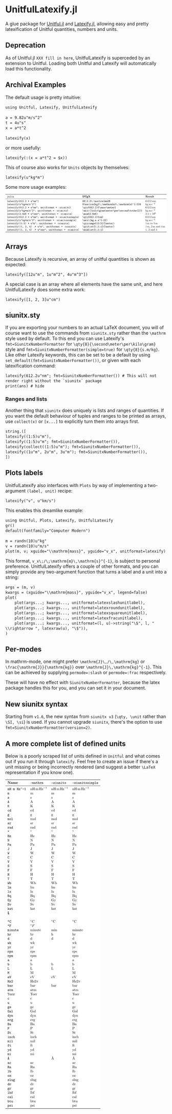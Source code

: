 # UnitfulLatexify.jl

A glue package for [Unitful.jl](https://github.com/PainterQubits/Unitful.jl)
and [Latexify.jl](https://github.com/korsbo/Latexify.jl), allowing easy and
pretty latexification of Unitful quantities, numbers and units.

## Deprecation

As of Unitful.jl `XXX fill in here`, UnitfulLatexify is superceded by an extension to Unitful.
Loading both Unitful and Latexify will automatically load this functionality.

## Archival Examples

The default usage is pretty intuitive:

```@example main
using Unitful, Latexify, UnitfulLatexify

a = 9.82u"m/s^2"
t = 4u"s"
x = a*t^2

latexify(x)
```

or more usefully:

```@example main
latexify(:(x = a*t^2 = $x))
```

This of course also works for `Units` objects by themselves:

```@example main
latexify(u"kg*m")
```

Some more usage examples:

![](assets/examples.png)


## Arrays

Because Latexify is recursive, an array of unitful quantities is shown as
expected:


```@example main
latexify([12u"m", 1u"m^2", 4u"m^3"])
```

A special case is an array where all elements have the same unit, and here
UnitfulLatexify does some extra work:
```@example main
latexify([1, 2, 3]u"cm")
```


## siunitx.sty

If you are exporting your numbers to an actual LaTeX document, you will of
course want to use the commands from `siunitx.sty` rather than the `\mathrm`
style used by default. To this end you can use Latexify's `fmt=SiunitxNumberFormatter` for `\qty{8}{\second\meter\per\kilo\gram}` style and `fmt=SiunitxNumberFormatter(simple=true)` for
`\qty{8}{s.m/kg}`. Like other Latexify keywords, this can be set to be a default
by using `set_default(fmt=SiunitxNumberFormatter())`, or given with each latexification
command:

```@example main
latexify(612.2u"nm"; fmt=SiunitxNumberFormatter()) # This will not render right without the `siunitx` package
print(ans) # hide
```

### Ranges and lists

Another thing that `siunitx` does uniquely is lists and ranges of quantities.
If you want the default behaviour of tuples and ranges to be printed as arrays,
use `collect(x)` or `[x...]` to explicitly turn them into arrays first.

```@example main
string.([
latexify((1:5)u"m"),
latexify((1:5)u"m"; fmt=SiunitxNumberFormatter()),
latexify(collect((1:5)u"m"); fmt=SiunitxNumberFormatter()),
latexify((1u"m", 2u"m", 3u"m"); fmt=SiunitxNumberFormatter()),
])
```


## Plots labels

UnitfulLatexify also interfaces with `Plots` by way of implementing a two-argument `(label, unit)` recipe:

```@example main
latexify("v", u"km/s")
```

This enables this dreamlike example:

```@example plot
using Unitful, Plots, Latexify, UnitfulLatexify
gr()
default(fontfamily="Computer Modern")

m = randn(10)u"kg"
v = randn(10)u"m/s"
plot(m, v; xguide="\\mathrm{mass}", yguide="v_x", unitformat=latexify)
```

This format, ``v_x\;/\;\mathrm{m}\,\mathrm{s}^{-1}``, is subject to personal
preference. UnitfulLatexify offers a couple of other formats, and you can
simply provide any two-argument function that turns a label and a unit into a
string:

```@example plot
args = (m, v)
kwargs = (xguide="\\mathrm{mass}", yguide="v_x", legend=false)
plot(
	plot(args...; kwargs..., unitformat=latexslashunitlabel),
	plot(args...; kwargs..., unitformat=latexroundunitlabel),
	plot(args...; kwargs..., unitformat=latexsquareunitlabel),
	plot(args...; kwargs..., unitformat=latexfracunitlabel),
	plot(args...; kwargs..., unitformat=(l, u)->string("\$", l, " \\rightarrow ", latexraw(u), "\$")),
)
```

## Per-modes

In mathrm-mode, one might prefer ``\mathrm{J}\,/\,\mathrm{kg}`` or
``\frac{\mathrm{J}}{\mathrm{kg}}`` over ``\mathrm{J}\,\mathrm{kg}^{-1}``. This
can be achieved by supplying `permode=:slash` or `permode=:frac` respectively.

These will have no effect with `SiunitxNumberFormatter`, because the latex package handles
this for you, and you can set it in your document.

## New siunitx syntax

Starting from `v1.6`, the new syntax from `siunitx v3` (`\qty, \unit` rather
than `\SI, \si`) is used. If you cannot upgrade `siunitx`, there's the option
to use `fmt=SiunitxNumberFormatter(version=2)`.

## A more complete list of defined units

Below is a poorly scraped list of units defined in `Unitful` and what comes out
if you run it through `latexify`. Feel free to create an issue if there's a
unit missing or being incorrectly rendered (and suggest a better ``\LaTeX``
representation if you know one).

![](assets/allunits.png)
